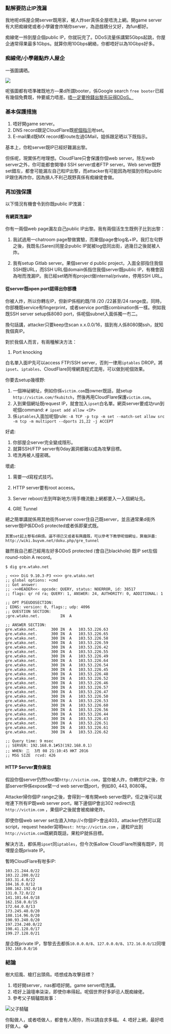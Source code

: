 ### 點解要防止IP洩漏

我地呢d係屋企開server既用家，被人炸ser真係全屋唔洗上網。開game server有大把痴線佬或者小學雞會炸鳩你server，為遊戲積分又好，為fun都好。

痴線佬一拎到屋企個public IP，你就玩完了。DDoS流量係講緊5Gbps起跳，你屋企通常得果最多1Gbps。就算你用10Gbps網絡，你都唔好以為10Gbps好多。

### 痴線佬/小學雞點炸人屋企
一張圖講晒。

![](http://blog.destiny.gg/wp-content/uploads/2013/01/12yearolds.png)

呢張圖都有唔準確既地方—果d所謂booter，係Google search `free booter`已經有幾個免費既，仲要威力唔差。[唔一定要拎錢出黎先玩得DDoS。](/view/9)

### 基本保護措施
1. 唔好開game server。
2. DNS record跟足CloudFlare既[呢個指示](https://support.cloudflare.com/hc/en-us/articles/200170196-I-am-under-DDoS-attack-what-do-I-do-)咁set。
3. E-mail果d既MX record都route左過GMail，姐係跟足晒以下既指示。

基本上，你粒server既IP已經好難漏出黎。 

但係呢，現實係冇咁理想。CloudFlare只會保護你個web server。除左web server之外，你可能都會開埋d SSH server或者FTP server。Web server既野set錯左，都會可能漏左自己粒IP出黎，而attacker有可能因為咁搵到你粒public IP跟住再炸你，因為損人不利己既野真係有痴線佬會做。 

### 再加強保護

以下情況有機會令到你既public IP洩漏：

#### 有網頁洩漏IP

你有一兩個web page漏左自己public IP出黎。我有兩個活生生既例子比到出黎：

1. 我試過用一chatroom page黎做實驗，而果個page會log名+IP。我打左句野之後，我既名(Saren)同屋企public IP就被log低同出街，過幾日之後就被人炸。

2. 我有setup Gitlab server。果個server d public project，入面全部指住我個SSH既URL，而SSH URL個domain係指住我個server既public IP，有機會因為咁而洩漏IP。我已經set晒所有project做internal/private，停用SSH URL。

#### 從server既open port認得出你部機

你被人炸，所以你轉左IP，但新IP係相約既/18 /20 /22甚至/24 range度。同時，你部機既service有fingerprint，或者service port既combination係一樣。例如我既SSH server setup係8080 port，係呢個subnet入面係獨一冇二。 

換句話講，attacker只要keep住scan x.x.0.0/16，搵到有人係8080開ssh，就知我個真IP。 

對於我個人而言，有兩種解決方法： 

1. Port knocking

  白名單入面IP先可以access FTP/SSH server，否則一律用`iptables` DROP。將`ipset`、`iptables`、CloudFlare同埋網頁程式混用，可以做到呢個效果。

  你要去setup幾樣野:
  1. 一個神祕網址，例如你係`victim.com`既owner既話，就setup `http://victim.com/fkubitch`，然後再用CloudFlare保護`victim.com`。
  2. 入到果個網址既request IP，就會加入`ipset`白名單。網頁server要成功run到呢個command: `# ipset add allow <IP>`
  3. 係`iptables`入面加呢個rule: `-A TCP -p tcp -m set --match-set allow src -m tcp -m multiport --dports 21,22 -j ACCEPT`

  好處:
  1. 你部屋企server完全變成隱形。
  2. 就算SSH/FTP server有0day漏洞都難以成為攻擊目標。
  3. 唔洗再被人撞密碼。

  壞處:
  1. 需要一d寫程式技巧。
  2. HTTP server要有root access。
  3. Server reboot/去到咩新地方/用手機流動上網都要入一入個網址先。

2. GRE Tunnel
  
  總之簡單講就係用其他街外server cover住自己既server，並且通常果d街外server既IP係DDoS protected或者係即棄式既。

    其實set起上黎有d麻煩。逼不得已又或者有興趣既，可以參考下教學呢個網址，算幾詳盡:  http://wiki.buyvm.net/doku.php/gre_tunnel

  雖然我自己都己經用左好多DDoS protected (會自己blackhole) 既IP set左個round-robin A record。


    $ dig gre.wtako.net

    ; <<>> DiG 9.10.3-P3 <<>> gre.wtako.net
    ;; global options: +cmd
    ;; Got answer:
    ;; ->>HEADER<<- opcode: QUERY, status: NOERROR, id: 38517
    ;; flags: qr rd ra; QUERY: 1, ANSWER: 24, AUTHORITY: 0, ADDITIONAL: 1

    ;; OPT PSEUDOSECTION:
    ; EDNS: version: 0, flags:; udp: 4096
    ;; QUESTION SECTION:
    ;gre.wtako.net.			IN	A

    ;; ANSWER SECTION:
    gre.wtako.net.		300	IN	A	103.53.226.63
    gre.wtako.net.		300	IN	A	103.53.226.65
    gre.wtako.net.		300	IN	A	103.53.226.58
    gre.wtako.net.		300	IN	A	103.53.226.59
    gre.wtako.net.		300	IN	A	103.53.226.42
    gre.wtako.net.		300	IN	A	103.53.226.55
    gre.wtako.net.		300	IN	A	103.53.226.49
    gre.wtako.net.		300	IN	A	103.53.226.64
    gre.wtako.net.		300	IN	A	103.53.226.54
    gre.wtako.net.		300	IN	A	103.53.226.45
    gre.wtako.net.		300	IN	A	103.53.226.48
    gre.wtako.net.		300	IN	A	103.53.226.52
    gre.wtako.net.		300	IN	A	103.53.226.46
    gre.wtako.net.		300	IN	A	103.53.226.57
    gre.wtako.net.		300	IN	A	103.53.226.47
    gre.wtako.net.		300	IN	A	103.53.226.50
    gre.wtako.net.		300	IN	A	103.53.226.53
    gre.wtako.net.		300	IN	A	103.53.226.60
    gre.wtako.net.		300	IN	A	103.53.226.56
    gre.wtako.net.		300	IN	A	103.53.226.44
    gre.wtako.net.		300	IN	A	103.53.226.43
    gre.wtako.net.		300	IN	A	103.53.226.51
    gre.wtako.net.		300	IN	A	103.53.226.61
    gre.wtako.net.		300	IN	A	103.53.226.62

    ;; Query time: 9 msec
    ;; SERVER: 192.168.0.1#53(192.168.0.1)
    ;; WHEN: 二  3月 08 21:10:45 HKT 2016
    ;; MSG SIZE  rcvd: 426

#### HTTP Server賣你屎忽

假設你個server仍然host緊`http://victim.com`，當你被人炸，你轉完IP之後，你部server仲係expose緊一d web server既port，例如80, 443, 8080等。

Attacker掃你個IP range之後，會得到一堆有開web server既IP。佢之後可以就咁連下所有IP既web server port，睇下邊個IP會出302 redirect去`http://victim.com` ，果個IP之後就會被痴線佬炸。 

即使你個web server set左直入http://<你個IP>會出403，attacker仍然可以寫script，request header寫明`Host: http://victim.com` ，邊粒IP出到`http://victim.com`既網頁既話，果粒IP就係目標。 

解決方法，都係用`ipset`同`iptables`，但今次係allow CloudFlare所擁有既IP，同埋屋企既private IP。 

暫時CloudFlare有咁多IP:

    103.21.244.0/22
    103.22.200.0/22
    103.31.4.0/22
    104.16.0.0/12
    108.162.192.0/18
    131.0.72.0/22
    141.101.64.0/18
    162.158.0.0/15
    172.64.0.0/13
    173.245.48.0/20
    188.114.96.0/20
    190.93.240.0/20
    197.234.240.0/22
    198.41.128.0/17
    199.27.128.0/21

屋企既private IP，黎黎去去都係`10.0.0.0/8`、`127.0.0.0/8`、`172.16.0.0/12`同埋`192.168.0.0/16`

### 結論

樹大招風、槍打出頭鳥。唔想成為攻擊目標？ 

1. 唔好開server，nas都唔好開。game server唔洗講。 
2. 唔好上論壇串柒柒，即使你串得起。呢個世界好多妒忌人既痴線佬。 
3. 參考父子騎驢既故事：

  ![父子騎驢](http://pic.pimg.tw/boylondon/1350701646-1955838597.jpg)

  你點做人，或者唔做人，都會有人鬧你，所以請自求多福。 
4. 唔好上網，最好唔好做人。😂